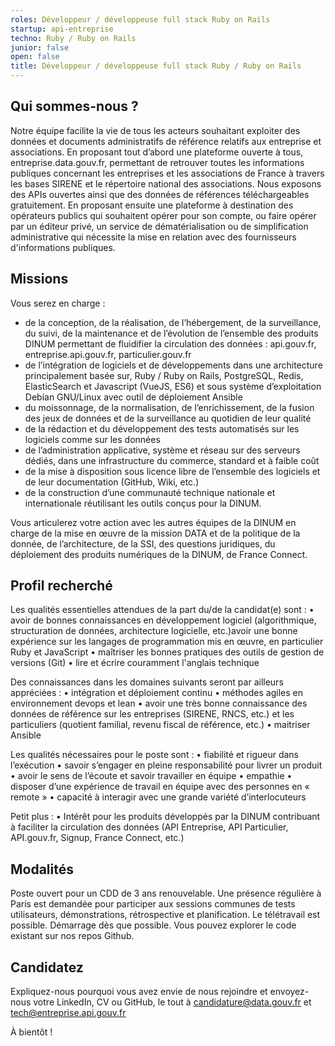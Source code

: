 ```yaml
---
roles: Développeur / développeuse full stack Ruby on Rails
startup: api-entreprise
techno: Ruby / Ruby on Rails
junior: false
open: false
title: Développeur / développeuse full stack Ruby / Ruby on Rails
---
```


## Qui sommes-nous ?

Notre équipe facilite la vie de tous les acteurs souhaitant exploiter des données et documents administratifs de référence relatifs aux entreprise et associations.
En proposant tout d’abord une plateforme ouverte à tous, entreprise.data.gouv.fr, permettant de retrouver toutes les informations publiques concernant les entreprises et les associations de France à travers les bases SIRENE et le répertoire national des associations. Nous exposons des APIs ouvertes ainsi que des données de références téléchargeables gratuitement.
En proposant ensuite une plateforme à destination des opérateurs publics qui souhaitent opérer pour son compte, ou faire opérer par un éditeur privé, un service de dématérialisation ou de simplification administrative qui nécessite la mise en relation avec des fournisseurs d'informations publiques.

## Missions

Vous serez en charge : 
- 	de la conception, de la réalisation, de l’hébergement, de la surveillance, du suivi, de la maintenance et de l’évolution de l’ensemble des produits DINUM permettant de fluidifier la circulation des données : api.gouv.fr, entreprise.api.gouv.fr, particulier.gouv.fr
- 	de l’intégration de logiciels et de développements dans une architecture principalement basée sur, Ruby / Ruby on Rails, PostgreSQL, Redis, ElasticSearch et Javascript (VueJS, ES6) et sous système d’exploitation Debian GNU/Linux avec outil de déploiement Ansible
- 	du moissonnage, de la normalisation, de l’enrichissement, de la fusion des jeux de données et de la surveillance au quotidien de leur qualité
- 	de la rédaction et du développement des tests automatisés sur les logiciels comme sur les données
- 	de l’administration applicative, système et réseau sur des serveurs dédiés, dans une infrastructure du commerce, standard et à faible coût
- 	de la mise à disposition sous licence libre de l’ensemble des logiciels et de leur documentation (GitHub, Wiki, etc.)
- 	de la construction d’une communauté technique nationale et internationale réutilisant les outils conçus pour la DINUM.

Vous articulerez votre action avec les autres équipes de la DINUM en charge de la mise en œuvre de la mission DATA et de la politique de la donnée,  de l’architecture, de la SSI, des questions juridiques, du déploiement des produits numériques de la DINUM, de France Connect.

## Profil recherché

Les qualités essentielles attendues de la part du/de la candidat(e) sont :
•	avoir de bonnes connaissances en développement logiciel (algorithmique, structuration de données, architecture logicielle, etc.)avoir une bonne expérience sur les langages de programmation mis en œuvre, en particulier Ruby et JavaScript
•	maîtriser les bonnes pratiques des outils de gestion de versions (Git)
•	lire et écrire couramment l'anglais technique

Des connaissances dans les domaines suivants seront par ailleurs appréciées :
•	intégration et déploiement continu
•	méthodes agiles en environnement devops et lean
•	avoir une très bonne connaissance des données de référence sur les entreprises (SIRENE, RNCS, etc.) et les particuliers (quotient familial, revenu fiscal de référence, etc.)
•	maitriser Ansible

Les qualités nécessaires pour le poste sont :
•	fiabilité et rigueur dans l’exécution 
•	savoir s’engager en pleine responsabilité pour livrer un produit
•	avoir le sens de l’écoute et savoir travailler en équipe
•	empathie
•	disposer d’une expérience de travail en équipe avec des personnes en « remote »
•	capacité à interagir avec une grande variété d’interlocuteurs

Petit plus :
•	Intérêt pour les produits développés par la DINUM contribuant à faciliter la circulation des données (API Entreprise, API Particulier, API.gouv.fr, Signup, France Connect, etc.)

## Modalités

Poste ouvert pour un CDD de 3 ans renouvelable. Une présence régulière à Paris est demandée pour participer aux sessions communes de tests utilisateurs, démonstrations, rétrospective et planification. Le télétravail est possible. Démarrage dès que possible.
Vous pouvez explorer le code existant sur nos repos Github.

## Candidatez

Expliquez-nous pourquoi vous avez envie de nous rejoindre et envoyez-nous votre LinkedIn, CV ou GitHub, le tout à candidature@data.gouv.fr et tech@entreprise.api.gouv.fr

À bientôt !
